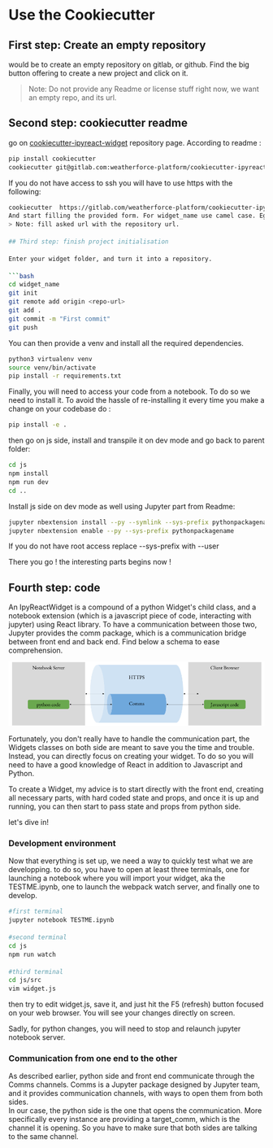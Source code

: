 # Use the Cookiecutter

## First step: Create an empty repository

 would be to create an empty repository on gitlab, or github. Find the big button offering to create a new project and click on it.
>Note: Do not provide any Readme or license stuff right now, we want an empty repo, and its url.


## Second step: cookiecutter readme

go on [cookiecutter-ipyreact-widget](https://gitlab.com/weatherforce-platform/cookiecutter-ipyreact-widget) repository page.
According to readme :

```bash
pip install cookiecutter
cookiecutter git@gitlab.com:weatherforce-platform/cookiecutter-ipyreact-widget.git
```

If you do not have access to ssh you will have to use https with the following:
```bash
cookiecutter  https://gitlab.com/weatherforce-platform/cookiecutter-ipyreact-widget.git
And start filling the provided form. For widget_name use camel case. Eg testWidget
> Note: fill asked url with the repository url.

## Third step: finish project initialisation

Enter your widget folder, and turn it into a repository.  

```bash
cd widget_name
git init
git remote add origin <repo-url>
git add .
git commit -m "First commit"
git push
```
You can then provide a venv and install all the required dependencies.

```bash
python3 virtualenv venv
source venv/bin/activate
pip install -r requirements.txt
```
Finally, you will need to access your code from a notebook. To do so we need to install it. To avoid the hassle of re-installing it every time you make a change on your codebase do :
```bash
pip install -e .
```
then go on js side, install and transpile it on dev mode and go back to parent folder:

```bash
cd js
npm install
npm run dev
cd ..
```

Install js side on dev mode as well using Jupyter part from Readme:

```bash
jupyter nbextension install --py --symlink --sys-prefix pythonpackagename
jupyter nbextension enable --py --sys-prefix pythonpackagename
```

If you do not have root access replace --sys-prefix with --user

There you go ! the interesting parts begins  now !

## Fourth step: code

An IpyReactWidget is a compound of a python Widget's child class, and a notebook extension (which is a javascript piece of code, interacting with jupyter) using React library.
To have a communication between those two, Jupyter provides the comm package, which is a communication bridge between front end and back end. Find below a schema to ease comprehension.

![diagram showing a global picture of a widget's parts communicate with each other][diagram1]

Fortunately, you don't really have to handle the communication part, the Widgets classes on both side are meant to save you the time and trouble. Instead, you can directly focus on
creating your widget. To do so you will need to have a good knowledge of React in addition to Javascript and Python.

To create a Widget, my advice is to start directly with the front end, creating all necessary parts, with hard coded state and props, and once it is up and running, you can then start to
pass state and props from python side.

let's dive in!

### Development environment

Now that everything is set up, we need a way to quickly test what we are developping. to do so, you have to open at least three terminals, one for launching a notebook where you will import
your widget, aka the TESTME.ipynb, one to launch the webpack watch server, and finally one to develop.

```bash
#first terminal
jupyter notebook TESTME.ipynb

#second terminal
cd js
npm run watch

#third terminal
cd js/src
vim widget.js
```
then try to edit widget.js, save it, and just hit the F5 (refresh) button focused on your web browser. You will see your changes directly on screen.

Sadly, for python changes, you will need to stop and relaunch jupyter notebook server.

### Communication from one end to the other

As described earlier, python side and front end communicate through the Comms channels. Comms is a Jupyter package designed by Jupyter team, and it provides communication channels, with ways to open them from both sides.  
In our case, the python side is the one that opens the communication. More specifically every instance are providing a target_comm, which is the channel it is opening. So you have to make sure that both sides are talking to the same channel.

[diagram1]: _static/cookiecutter_1.png
